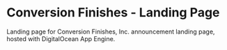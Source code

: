 # Conversion Finishes - Landing Page
Landing page for Conversion Finishes, Inc. announcement landing page, hosted with DigitalOcean App Engine.
